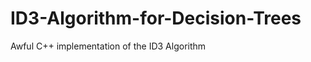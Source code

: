 ID3-Algorithm-for-Decision-Trees
================================

Awful C++ implementation of the ID3 Algorithm

<!--- HTML comment -->
